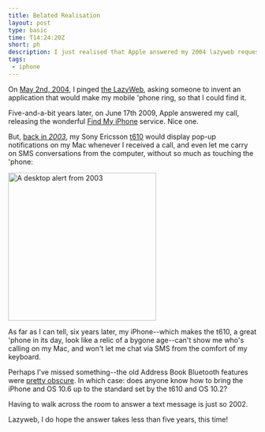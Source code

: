 ```yaml
---
title: Belated Realisation
layout: post
type: basic
time: T14:24:20Z
short: ph
description: I just realised that Apple answered my 2004 lazyweb request.
tags: 
 - iphone
---
```

On [May 2nd, 2004][1], I pinged [the LazyWeb][4], asking someone to invent an application that would make my mobile 'phone ring, so that I could find it.

Five-and-a-bit years later, on June 17th 2009, Apple answered my call, releasing the wonderful [Find My iPhone][2] service. Nice one.

But, <a href="http://submitresponse.co.uk/weblog/2003/08/13/t610-on-the-desktop/">back in <em>2003</em></a>, my Sony Ericsson [t610][3] would display pop-up notifications on my Mac whenever I received a call, and even let me carry on SMS conversations from the computer, without so much as touching the 'phone:

<img src="http://dl.dropbox.com/u/84981/blog/u/2009/11/incoming-centre.jpg" width="300" alt="A desktop alert from 2003" />

As far as I can tell, six years later, my iPhone--which makes the t610, a great 'phone in its day, look like a relic of a bygone age--can't show me who's calling on my Mac, and won't let me chat via SMS from the comfort of my keyboard.

Perhaps I've missed something--the old Address Book Bluetooth features were [pretty obscure][5]. In which case: does anyone know how to bring the iPhone and <abbr>OS</abbr> 10.6 up to the standard set by the t610 and <abbr>OS</abbr> 10.2?

Having to walk across the room to answer a text message is just so 2002.

<p class="small">Lazyweb, I do hope the answer takes less than five years, this time!</p>

[1]:http://submitresponse.co.uk/weblog/2004/05/02/ringringfindmybloodyphone/
[2]:http://www.apple.com/mobileme/whats-new/ "Finally, a good reason to pay through the nose for Mobile Me!"
[3]:http://www.sonyericsson.com/t610/ "A superb 'phone in its day"
[4]:http://en.wikipedia.org/wiki/LazyWeb "I still miss the LazyWeb site, seems people use Twitter nowadays"
[5]:http://www.macosxhints.com/article.php?story=20020828095138297